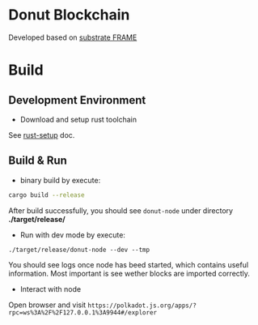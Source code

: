 # Donut Blockchain

Developed based on [substrate FRAME](https://substrate.dev/)

# Build

## Development Environment

 - Download and setup rust toolchain

See [rust-setup](./doc/rust-setup.md) doc.

## Build & Run

 - binary build by execute:

```sh
cargo build --release
```

After build successfully, you should see ```donut-node``` under directory **./target/release/**

 - Run with dev mode by execute:

```
./target/release/donut-node --dev --tmp
```

You should see logs once node has beed started, which contains useful information. Most important is see 
wether blocks are imported correctly.

 - Interact with node

Open browser and visit  ```https://polkadot.js.org/apps/?rpc=ws%3A%2F%2F127.0.0.1%3A9944#/explorer```